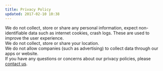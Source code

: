 ```yaml
---
title: Privacy Policy
updated: 2017-02-10 10:38
---
```

We do not collect, store or share any personal information, expect non-identifiable data such as internet cookies, crash logs. These are used to improve the user experience.
<br/>
We do not collect, store or share your location.
<br/>
We do not allow companies (such as advertising) to collect data through our apps or website.
<br/>
If you have any questions or concerns about our privacy policies, please <a href="https://facebook.com/onetapstudio">contact us</a>.
